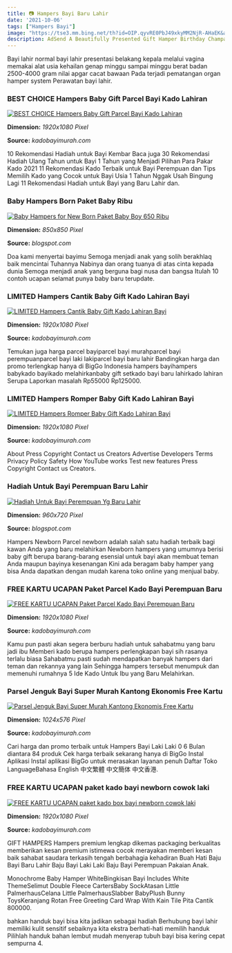 ```yaml
---
title: 📷 Hampers Bayi Baru Lahir
date: '2021-10-06'
tags: ["Hampers Bayi"]
image: "https://tse3.mm.bing.net/th?id=OIP.qyvRE0PbJ49xkyMM2NjR-AHaEK&amp;pid=15.1"
description: AdSend A Beautifully Presented Gift Hamper Birthday Champagne Pamper And New Baby Gifts Make her feel like a queen with a luxury pamper gift hamperdelivered.
---
```




Bayi lahir normal bayi lahir presentasi belakang kepala melalui vagina memakai alat usia kehailan genap minggu sampai minggu berat badan 2500-4000 gram nilai apgar cacat bawaan Pada terjadi pematangan organ hamper system Perawatan bayi lahir.



### BEST CHOICE Hampers Baby Gift Parcel Bayi Kado Lahiran 

[![BEST CHOICE Hampers Baby Gift Parcel Bayi Kado Lahiran ](http://kadobayimurah.com/wp-content/uploads/2020/11/Hampers-Baby-Gift-Parcel-Bayi-Kado-Lahiran-Parsel-Bedak-Sabun-Boneka-FREE-UCAPAN-1.jpg)](http://kadobayimurah.com/wp-content/uploads/2020/11/Hampers-Baby-Gift-Parcel-Bayi-Kado-Lahiran-Parsel-Bedak-Sabun-Boneka-FREE-UCAPAN-1.jpg)


**Dimension:** _1920x1080 Pixel_ 

**Source:** _kadobayimurah.com_ 


10 Rekomendasi Hadiah untuk Bayi Kembar Baca juga 30 Rekomendasi Hadiah Ulang Tahun untuk Bayi 1 Tahun yang Menjadi Pilihan Para Pakar Kado 2021 11 Rekomendasi Kado Terbaik untuk Bayi Perempuan dan Tips Memilih Kado yang Cocok untuk Bayi Usia 1 Tahun Nggak Usah Bingung Lagi 11 Rekomendasi Hadiah untuk Bayi yang Baru Lahir dan.


### Baby Hampers Born Paket Baby Ribu

[![Baby Hampers for New Born Paket Baby Boy  650 Ribu](http://3.bp.blogspot.com/-9Dfk3dB5tVI/Vfg-MG2QBBI/AAAAAAAABTM/ocP3lJplVEI/s1600/23.jpg)](http://3.bp.blogspot.com/-9Dfk3dB5tVI/Vfg-MG2QBBI/AAAAAAAABTM/ocP3lJplVEI/s1600/23.jpg)


**Dimension:** _850x850 Pixel_ 

**Source:** _blogspot.com_ 


Doa kami menyertai bayimu Semoga menjadi anak yang solih berakhlaq baik mencintai Tuhannya Nabinya dan orang tuanya di atas cinta kepada dunia Semoga menjadi anak yang berguna bagi nusa dan bangsa Itulah 10 contoh ucapan selamat punya baby baru terupdate.


### LIMITED Hampers Cantik Baby Gift Kado Lahiran Bayi 

[![LIMITED Hampers Cantik Baby Gift Kado Lahiran Bayi ](https://kadobayimurah.com/wp-content/uploads/2020/11/Hampers-Cantik-Baby-Gift-Kado-Lahiran-Bayi-Perempuan-Newborn-Warna-Random-FREE-UCAPAN-3.jpg)](https://kadobayimurah.com/wp-content/uploads/2020/11/Hampers-Cantik-Baby-Gift-Kado-Lahiran-Bayi-Perempuan-Newborn-Warna-Random-FREE-UCAPAN-3.jpg)


**Dimension:** _1920x1080 Pixel_ 

**Source:** _kadobayimurah.com_ 


Temukan juga harga parcel bayiparcel bayi murahparcel bayi perempuanparcel bayi laki lakiparcel bayi baru lahir Bandingkan harga dan promo terlengkap hanya di BigGo Indonesia hampers bayihampers babykado bayikado melahirkanbaby gift setkado bayi baru lahirkado lahiran Serupa Laporkan masalah Rp55000 Rp125000.


### LIMITED Hampers Romper Baby Gift Kado Lahiran Bayi 

[![LIMITED Hampers Romper Baby Gift Kado Lahiran Bayi ](https://kadobayimurah.com/wp-content/uploads/2020/11/Hampers-Romper-Baby-Gift-Kado-Lahiran-Bayi-Newborn-Warna-Random-FREE-UCAPAN-3.jpg)](https://kadobayimurah.com/wp-content/uploads/2020/11/Hampers-Romper-Baby-Gift-Kado-Lahiran-Bayi-Newborn-Warna-Random-FREE-UCAPAN-3.jpg)


**Dimension:** _1920x1080 Pixel_ 

**Source:** _kadobayimurah.com_ 


About Press Copyright Contact us Creators Advertise Developers Terms Privacy Policy Safety How YouTube works Test new features Press Copyright Contact us Creators.


### Hadiah Untuk Bayi Perempuan Baru Lahir

[![Hadiah Untuk Bayi Perempuan Yg Baru Lahir](https://sites.google.com/site/pakethadiahuntukbayibarulahir/_/rsrc/1527481818109/paket-hadiah-untuk-bayi-baru-lahir/Slide3.JPG)](https://sites.google.com/site/pakethadiahuntukbayibarulahir/_/rsrc/1527481818109/paket-hadiah-untuk-bayi-baru-lahir/Slide3.JPG)


**Dimension:** _960x720 Pixel_ 

**Source:** _blogspot.com_ 


Hampers Newborn Parcel newborn adalah salah satu hadiah terbaik bagi kawan Anda yang baru melahirkan Newborn hampers yang umumnya berisi baby gift berupa barang-barang esensial untuk bayi akan membuat teman Anda maupun bayinya kesenangan Kini ada beragam baby hamper yang bisa Anda dapatkan dengan mudah karena toko online yang menjual baby.


### FREE KARTU UCAPAN Paket Parcel Kado Bayi Perempuan Baru 

[![FREE KARTU UCAPAN Paket Parcel Kado Bayi Perempuan Baru ](http://kadobayimurah.com/wp-content/uploads/2020/09/kado-bayi-perempuan.jpg)](http://kadobayimurah.com/wp-content/uploads/2020/09/kado-bayi-perempuan.jpg)


**Dimension:** _1920x1080 Pixel_ 

**Source:** _kadobayimurah.com_ 


Kamu pun pasti akan segera berburu hadiah untuk sahabatmu yang baru jadi ibu Memberi kado berupa hampers perlengkapan bayi sih rasanya terlalu biasa Sahabatmu pasti sudah mendapatkan banyak hampers dari teman dan rekannya yang lain Sehingga hampers tersebut menumpuk dan memenuhi rumahnya 5 Ide Kado Untuk Ibu yang Baru Melahirkan.


### Parsel Jenguk Bayi Super Murah Kantong Ekonomis Free Kartu 

[![Parsel Jenguk Bayi Super Murah Kantong Ekonomis Free Kartu ](http://kadobayimurah.com/wp-content/uploads/2020/10/Parsel-Jenguk-Bayi-Super-Murah-Kantong-Ekonomis-Free-4-1024x576.jpg)](http://kadobayimurah.com/wp-content/uploads/2020/10/Parsel-Jenguk-Bayi-Super-Murah-Kantong-Ekonomis-Free-4-1024x576.jpg)


**Dimension:** _1024x576 Pixel_ 

**Source:** _kadobayimurah.com_ 


Cari harga dan promo terbaik untuk Hampers Bayi Laki Laki 0 6 Bulan diantara 84 produk Cek harga terbaik sekarang hanya di BigGo Instal Aplikasi Instal aplikasi BigGo untuk merasakan layanan penuh Daftar Toko LanguageBahasa English 中文繁體 中文簡体 中文香港.


### FREE KARTU UCAPAN paket kado bayi newborn cowok laki 

[![FREE KARTU UCAPAN paket kado box bayi newborn cowok laki ](https://kadobayimurah.com/wp-content/uploads/2018/11/paket-kado-box-bayi-newborn-cowok-laki-laki-baby-gift-hadiah-lahiran-karakter-Kartun-Lucu-Little-Chicken.jpg)](https://kadobayimurah.com/wp-content/uploads/2018/11/paket-kado-box-bayi-newborn-cowok-laki-laki-baby-gift-hadiah-lahiran-karakter-Kartun-Lucu-Little-Chicken.jpg)


**Dimension:** _1920x1080 Pixel_ 

**Source:** _kadobayimurah.com_ 



GIFT HAMPERS Hampers premium lengkap dikemas packaging berkualitas memberikan kesan premium istimewa cocok merayakan memberi kesan baik sahabat saudara terkasih tengah berbahagia kehadiran Buah Hati Baju Bayi Baru Lahir Baju Bayi Laki Laki Baju Bayi Perempuan Pakaian Anak.


Monochrome Baby Hamper WhiteBingkisan Bayi Includes White ThemeSelimut Double Fleece CartersBaby SockAtasan Little PalmerhausCelana Little PalmerhausSlabber BabyPlush Bunny ToysKeranjang Rotan Free Greeting Card Wrap With Kain Tile Pita Cantik 800000.


bahkan handuk bayi bisa kita jadikan sebagai hadiah Berhubung bayi lahir memiliki kulit sensitif sebaiknya kita ekstra berhati-hati memilih handuk Pilihlah handuk bahan lembut mudah menyerap tubuh bayi bisa kering cepat sempurna 4.





